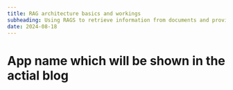 ```yaml
---
title: RAG architecture basics and workings
subheading: Using RAGS to retrieve information from documents and provide answers using foundational LLMs
date: 2024-08-18
---
```


# App name which will be shown in the actial blog

